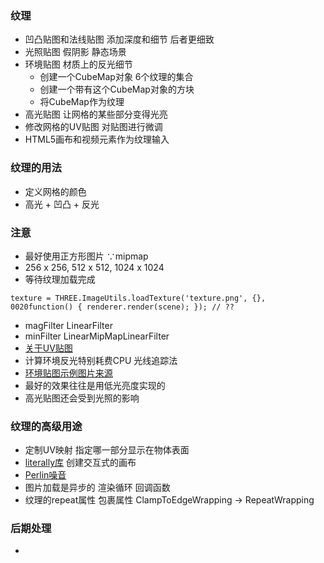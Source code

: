 ### 纹理
+ 凹凸贴图和法线贴图  添加深度和细节 后者更细致
+ 光照贴图 假阴影 静态场景
+ 环境贴图 材质上的反光细节
    + 创建一个CubeMap对象 6个纹理的集合
    + 创建一个带有这个CubeMap对象的方块
    + 将CubeMap作为纹理
+ 高光贴图 让网格的某些部分变得光亮 
+ 修改网格的UV贴图 对贴图进行微调
+ HTML5画布和视频元素作为纹理输入

### 纹理的用法
+ 定义网格的颜色
+ 高光 + 凹凸 + 反光

### 注意
+ 最好使用正方形图片 ∵mipmap
+ 256 x 256, 512 x 512, 1024 x 1024
+ 等待纹理加载完成
```
texture = THREE.ImageUtils.loadTexture('texture.png', {},
0020function() { renderer.render(scene); }); // ??
```
+ magFilter LinearFilter
+ minFilter LinearMipMapLinearFilter
+ [关于UV贴图](http://stackoverflow.com/questions/15137695/three-js-lightmap-causes-an-error-webglrenderingcontext-gl-error-gl-invalid-op)
+ 计算环境反光特别耗费CPU 光线追踪法 
+ [环境贴图示例图片来源](http://www.humus.name/index.php?page=Textures)
+ 最好的效果往往是用低光亮度实现的
+ 高光贴图还会受到光照的影响

### 纹理的高级用途
+ 定制UV映射 指定哪一部分显示在物体表面
+ [literally库](http://literallycanvas.com/) 创建交互式的画布
+ [Perlin噪音](https://github.com/wwwtyro/perlin.js)
+ 图片加载是异步的  渲染循环 回调函数
+ 纹理的repeat属性  包裹属性 ClampToEdgeWrapping → RepeatWrapping

### 后期处理
+ 